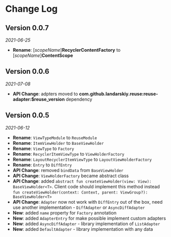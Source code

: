Change Log
==========
## Version 0.0.7

_2021-06-25_

* **Rename**: [_scopeName_]**RecyclerContentFactory** to [_scopeName_]**ContentScope**

## Version 0.0.6

_2021-07-08_

*  **API Change**:  adpters moved to **com.github.landarskiy.reuse:reuse-adapter:$reuse_version** dependency

## Version 0.0.5

_2021-06-12_

 *  **Rename**:  `ViewTypeModule` to `ReuseModule`
 *  **Rename**:  `ItemViewHolder` to `BaseViewHolder`
 *  **Rename**:  `ViewType` to `Factory`
 *  **Rename**:  `RecyclerItemViewType` to `ViewHolderFactory`
 *  **Rename**:  `LayoutRecyclerItemViewType` to `LayoutViewHolderFactory`
 *  **Rename**:  `Entry` to `DiffEntry`
 *  **API Change**:  removed `bindData` from `BaseViewHolder`
 *  **API Change**:  `ViewHolderFactory` became abstract class
 *  **API Change**:  added `abstract fun createViewHolder(view: View): BaseViewHolder<T>`. Client code should implement this method instead `fun createViewHolder(context: Context, parent: ViewGroup?): BaseViewHolder<T>`
*  **API Change**:  `Adapter` now not work with `DiffEntry` out of the box, need use another implementation - `DiffAdapter` or `AsyncDiffAdapter`
 *  **New**: added `name` property for `Factory` annotation
 *  **New**: added `AdapterEntry` for make possible implement custom adapters
 *  **New**: added `AsyncDiffAdapter` - library implementation of `ListAdapter`
 *  **New**: added `DefaultAdapter` - library implementation with any data
